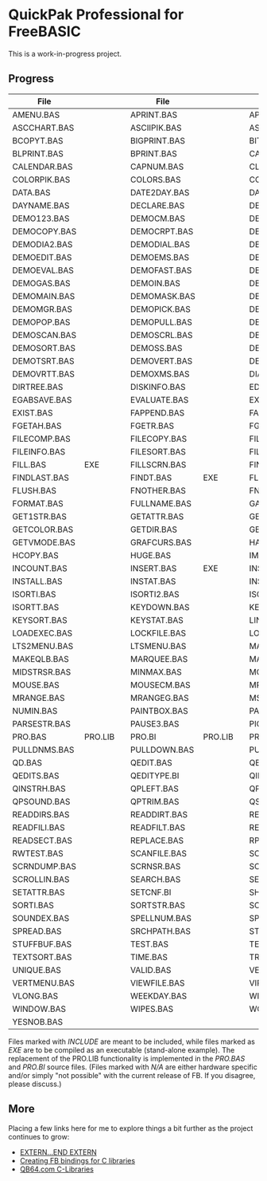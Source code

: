 # QuickPak Professional for FreeBASIC

This is a work-in-progress project.

## Progress

| File       |         |   | File       |         |   | File       |         |
| ---------- | ------- | - | ---------- | ------- | - | ---------- | ------- |
|AMENU.BAS   |         |   |APRINT.BAS  |         |   |APRINTT.BAS |         |
|ASCCHART.BAS|         |   |ASCIIPIK.BAS|         |   |ASSEMBLY.BAS|         |
|BCOPYT.BAS  |         |   |BIGPRINT.BAS|         |   |BITS.BAS    | EXE     |
|BLPRINT.BAS |         |   |BPRINT.BAS  |         |   |CALC.BAS    |         |
|CALENDAR.BAS|         |   |CAPNUM.BAS  |         |   |CLEARSCR.BAS|         |
|COLORPIK.BAS|         |   |COLORS.BAS  |         |   |COMPARE.BAS |         |
|DATA.BAS    |         |   |DATE2DAY.BAS|         |   |DATEIN.BAS  |         |
|DAYNAME.BAS |         |   |DECLARE.BAS |         |   |DEFCNF.BI   |         |
|DEMO123.BAS |         |   |DEMOCM.BAS  |         |   |DEMOCOMP.BAS|         |
|DEMOCOPY.BAS|         |   |DEMOCRPT.BAS|         |   |DEMODATE.BAS|         |
|DEMODIA2.BAS|         |   |DEMODIAL.BAS|         |   |DEMODIAP.BAS|         |
|DEMOEDIT.BAS|         |   |DEMOEMS.BAS |         |   |DEMOEMS2.BAS|         |
|DEMOEVAL.BAS|         |   |DEMOFAST.BAS|         |   |DEMOFC.BAS  |         |
|DEMOGAS.BAS |         |   |DEMOIN.BAS  |         |   |DEMOLTS.BAS |         |
|DEMOMAIN.BAS|         |   |DEMOMASK.BAS|         |   |DEMOMENU.BAS|         |
|DEMOMGR.BAS |         |   |DEMOPICK.BAS|         |   |DEMOPLMS.BAS|         |
|DEMOPOP.BAS |         |   |DEMOPULL.BAS|         |   |DEMORK.BAS  |         |
|DEMOSCAN.BAS|         |   |DEMOSCRL.BAS|         |   |DEMOSECT.BAS|         |
|DEMOSORT.BAS|         |   |DEMOSS.BAS  |         |   |DEMOSTR.BAS |         |
|DEMOTSRT.BAS|         |   |DEMOVERT.BAS|         |   |DEMOVIEW.BAS|         |
|DEMOVRTT.BAS|         |   |DEMOXMS.BAS |         |   |DIALOG.BAS  |         |
|DIRTREE.BAS |         |   |DISKINFO.BAS|         |   |EDIT.BAS    |         |
|EGABSAVE.BAS|         |   |EVALUATE.BAS|         |   |EXENAME.BAS |         |
|EXIST.BAS   |         |   |FAPPEND.BAS |         |   |FASTFILE.BAS|         |
|FGETAH.BAS  |         |   |FGETR.BAS   |         |   |FGETRT.BAS  |         |
|FILECOMP.BAS|         |   |FILECOPY.BAS|         |   |FILECRPT.BAS|         |
|FILEINFO.BAS|         |   |FILESORT.BAS|         |   |FILEVIEW.BAS|         |
|FILL.BAS    | EXE     |   |FILLSCRN.BAS|         |   |FIND.BAS    | EXE     |
|FINDLAST.BAS|         |   |FINDT.BAS   | EXE     |   |FLINPUT.BAS |         |
|FLUSH.BAS   |         |   |FNOTHER.BAS |         |   |FNSPREAD.BAS|         |
|FORMAT.BAS  |         |   |FULLNAME.BAS|         |   |GASGAUGE.BAS|         |
|GET1STR.BAS |         |   |GETATTR.BAS |         |   |GETCMOS.BAS |         |
|GETCOLOR.BAS|         |   |GETDIR.BAS  |         |   |GETEQUIP.BAS|         |
|GETVMODE.BAS|         |   |GRAFCURS.BAS|         |   |HAND2NAM.BAS|         |
|HCOPY.BAS   |         |   |HUGE.BAS    |         |   |IMINMAX.BAS |         |
|INCOUNT.BAS |         |   |INSERT.BAS  | EXE     |   |INSERTT.BAS |         |
|INSTALL.BAS |         |   |INSTAT.BAS  |         |   |INSTRTBL.BAS|         |
|ISORTI.BAS  |         |   |ISORTI2.BAS |         |   |ISORTSTR.BAS| EXE     |
|ISORTT.BAS  |         |   |KEYDOWN.BAS |         |   |KEYS.BAS    |         |
|KEYSORT.BAS |         |   |KEYSTAT.BAS |         |   |LINCOUNT.BAS|         |
|LOADEXEC.BAS|         |   |LOCKFILE.BAS|         |   |LONGSTR.BAS |         |
|LTS2MENU.BAS|         |   |LTSMENU.BAS |         |   |MAINMENU.BAS|         |
|MAKEQLB.BAS |         |   |MARQUEE.BAS |         |   |MASKIN.BAS  |         |
|MIDSTRSR.BAS|         |   |MINMAX.BAS  |         |   |MONITOR.BAS |         |
|MOUSE.BAS   |         |   |MOUSECM.BAS |         |   |MPREST.BAS  |         |
|MRANGE.BAS  |         |   |MRANGEG.BAS |         |   |MSGBOX.BAS  |         |
|NUMIN.BAS   |         |   |PAINTBOX.BAS|         |   |PARSE.BAS   |         |
|PARSESTR.BAS|         |   |PAUSE3.BAS  |         |   |PICKLIST.BAS|         |
|PRO.BAS     | PRO.LIB |   |PRO.BI      | PRO.LIB |   |PRTSC.BAS   |         |
|PULLDNMS.BAS|         |   |PULLDOWN.BAS|         |   |PUTVOL.BAS  |         |
|QD.BAS      |         |   |QEDIT.BAS   |         |   |QEDIT7.BAS  |         |
|QEDITS.BAS  |         |   |QEDITYPE.BI |         |   |QINSTR.BAS  |         |
|QINSTRH.BAS |         |   |QPLEFT.BAS  |         |   |QPSOLVER.BAS|         |
|QPSOUND.BAS |         |   |QPTRIM.BAS  |         |   |QSORT.BAS   |         |
|READDIRS.BAS|         |   |READDIRT.BAS|         |   |READFILE.BAS|         |
|READFILI.BAS|         |   |READFILT.BAS|         |   |READFILX.BAS|         |
|READSECT.BAS|         |   |REPLACE.BAS |         |   |RPTKEY.BAS  |         |
|RWTEST.BAS  |         |   |SCANFILE.BAS|         |   |SCIFORM.BAS |         |
|SCRNDUMP.BAS|         |   |SCRNSR.BAS  |         |   |SCROLL.BAS  |         |
|SCROLLIN.BAS|         |   |SEARCH.BAS  |         |   |SEQUENCE.BAS|         |
|SETATTR.BAS |         |   |SETCNF.BI   |         |   |SHIFT.BAS   |         |
|SORTI.BAS   |         |   |SORTSTR.BAS |         |   |SORTT.BAS   |         |
|SOUNDEX.BAS |         |   |SPELLNUM.BAS|         |   |SPLITNAM.BAS|         |
|SPREAD.BAS  |         |   |SRCHPATH.BAS|         |   |STRREST.BAS |         |
|STUFFBUF.BAS|         |   |TEST.BAS    |         |   |TEXTIN.BAS  |         |
|TEXTSORT.BAS|         |   |TIME.BAS    |         |   |TRANSLAT.BAS|         |
|UNIQUE.BAS  |         |   |VALID.BAS   |         |   |VERTMENT.BAS|         |
|VERTMENU.BAS|         |   |VIEWFILE.BAS|         |   |VIRTUAL.BAS |         |
|VLONG.BAS   |         |   |WEEKDAY.BAS |         |   |WINDOMGR.BAS|         |
|WINDOW.BAS  |         |   |WIPES.BAS   |         |   |WORDWRAP.BAS|         |
|YESNOB.BAS  |         |   |            |         |   |            |         |

Files marked with *INCLUDE* are meant to be included, while files marked as *EXE* are to be compiled as an executable (stand-alone example). The replacement of the PRO.LIB functionality is implemented in the *PRO.BAS* and *PRO.BI* source files. (Files marked with *N/A* are either hardware specific and/or simply "not possible" with the current release of FB. If you disagree, please discuss.)

## More

Placing a few links here for me to explore things a bit further as the project continues to grow:

- [EXTERN...END EXTERN](https://www.freebasic.net/wiki/KeyPgExternBlock)
- [Creating FB bindings for C libraries](https://www.freebasic.net/wiki/DevBindingCreation)
- [QB64.com C-Libraries](https://qb64.com/wiki/C-Libraries)
